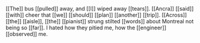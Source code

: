 [[The]] bus [[pulled]] away, and [[I]] wiped away [[tears]]. [[Ancra]] [[said]] [[with]] cheer that [[we]] [[should]] [[plan]] [[another]] [[trip]]. [[Across]] [[the]] [[aisle]], [[the]] [[pianist]] strung stilted [[words]] about Montreal not being so [[far]]. I hated how they pitied me, how the [[engineer]] [[observed]] me.
